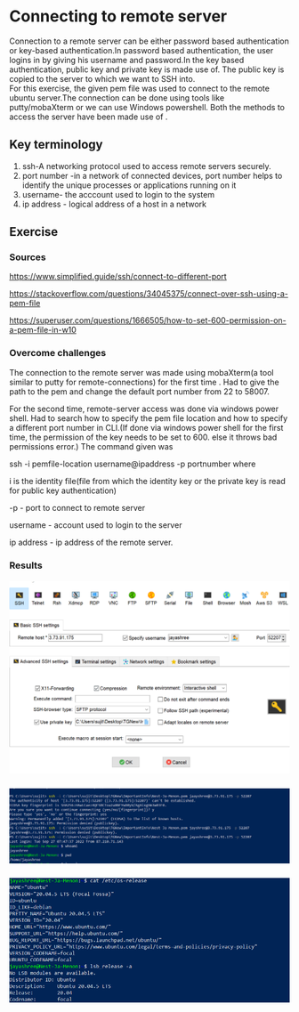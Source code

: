 #  Connecting to remote server

  Connection to a remote server can be either password based authentication or key-based authentication.In password based authentication, the user logins in by giving his username and password.In the key based authentication, public key and private key is made use of. The public key is copied to the server to which we want to SSH into.   
  For this exercise, the given pem file was used to connect to the remote ubuntu server.The connection can be done using tools like putty/mobaXterm or we can use Windows powershell. Both the methods to access the server have been made use of .    
 
## Key terminology

 1. ssh-A networking protocol used to access remote servers securely.
 2. port number -in a network of connected devices, port number helps to identify the unique processes or applications running on it
3. username- the acccount used to login to the system
4. ip address - logical address of a host in a network

 
## Exercise
### Sources

https://www.simplified.guide/ssh/connect-to-different-port

https://stackoverflow.com/questions/34045375/connect-over-ssh-using-a-pem-file

https://superuser.com/questions/1666505/how-to-set-600-permission-on-a-pem-file-in-w10


### Overcome challenges
The connection to the remote server was made using mobaXterm(a tool similar to putty for remote-connections) for the first time . Had to give the path to the pem and change the default port number from 22 to 58007.

For the second time, remote-server access was done via windows power shell. 
Had to search how to specify the pem file location and how to specify a different port number in CLI.(If done via windows power shell for the first time, the permission of the key needs to be set to 600. else it throws bad permissions error.)
The command given was

ssh -i pemfile-location username@ipaddress -p portnumber 
where 

i is the identity file(file from which the identity key or the private key is read for public key authentication)

-p - port to connect to remote server

username - account used to login to the server

ip address - ip address of the remote server.

### Results


##### ![LNX-01-01img](https://github.com/Techgrounds-Cloud-9/cloud-9-jsm-1985/blob/main/00_includes/LNX-01/LNX-01-01.PNG)


##### ![LNX-01-02img](https://github.com/Techgrounds-Cloud-9/cloud-9-jsm-1985/blob/main/00_includes/LNX-01/LNX-01-02.PNG)

##### ![LNX-01-03img](https://github.com/Techgrounds-Cloud-9/cloud-9-jsm-1985/blob/main/00_includes/LNX-01/LNX-01-03.PNG)












